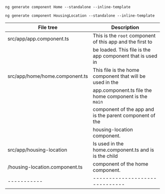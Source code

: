 `ng generate component Home --standalone --inline-template`

`ng generate component HousingLocation --standalone --inline-template`

  | File tree                      |           Description                                     |
  |--------------------------------|-----------------------------------------------------------|
  | src/app/app.component.ts       | This is the `root` component of this app and the first to 
  |                                | be loaded. This file is the app component that is used in    |                                | the index.html file.                                      
  | src/app/home/home.component.ts | This file is the home component that will be used in the 
  |                                | app.component.ts file the home component is the `main` 
  |                                | component of the app and is the parent component of the 
  |                                | housing-location component. 
  | src/app/housing-location       | Is used in the home.component.ts and is is the child 
  | /housing-location.component.ts | component of the home component.                                 
 |-----------|------------------------------|

